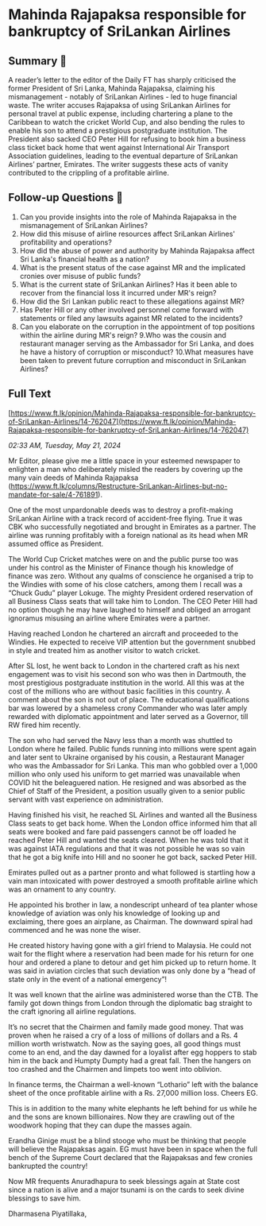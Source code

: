 # Mahinda Rajapaksa responsible for bankruptcy of SriLankan Airlines

## Summary 🤖

A reader’s letter to the editor of the Daily FT has sharply criticised the former President of Sri Lanka, Mahinda Rajapaksa, claiming his mismanagement - notably of SriLankan Airlines - led to huge financial waste. The writer accuses Rajapaksa of using SriLankan Airlines for personal travel at public expense, including chartering a plane to the Caribbean to watch the cricket World Cup, and also bending the rules to enable his son to attend a prestigious postgraduate institution. The President also sacked CEO Peter Hill for refusing to book him a business class ticket back home that went against International Air Transport Association guidelines, leading to the eventual departure of SriLankan Airlines’ partner, Emirates. The writer suggests these acts of vanity contributed to the crippling of a profitable airline.

## Follow-up Questions 🤖

1. Can you provide insights into the role of Mahinda Rajapaksa in the mismanagement of SriLankan Airlines?
2. How did this misuse of airline resources affect SriLankan Airlines' profitability and operations?
3. How did the abuse of power and authority by Mahinda Rajapaksa affect Sri Lanka's financial health as a nation?
4. What is the present status of the case against MR and the implicated cronies over misuse of public funds? 
5. What is the current state of SriLankan Airlines? Has it been able to recover from the financial loss it incurred under MR's reign?
6. How did the Sri Lankan public react to these allegations against MR? 
7. Has Peter Hill or any other involved personnel come forward with statements or filed any lawsuits against MR related to the incidents?
8. Can you elaborate on the corruption in the appointment of top positions within the airline during MR's reign?
9.Who was the cousin and restaurant manager serving as the Ambassador for Sri Lanka, and does he have a history of corruption or misconduct?
10.What measures have been taken to prevent future corruption and misconduct in SriLankan Airlines?

## Full Text

[https://www.ft.lk/opinion/Mahinda-Rajapaksa-responsible-for-bankruptcy-of-SriLankan-Airlines/14-762047](https://www.ft.lk/opinion/Mahinda-Rajapaksa-responsible-for-bankruptcy-of-SriLankan-Airlines/14-762047)

*02:33 AM, Tuesday, May 21, 2024*

Mr Editor, please give me a little space in your esteemed newspaper to enlighten a man who deliberately misled the readers by covering up the many vain deeds of Mahinda Rajapaksa (https://www.ft.lk/columns/Restructure-SriLankan-Airlines-but-no-mandate-for-sale/4-761891).

One of the most unpardonable deeds was to destroy a profit-making SriLankan Airline with a track record of accident-free flying. True it was CBK who successfully negotiated and brought in Emirates as a partner. The airline was running profitably with a foreign national as its head when MR assumed office as President.

The World Cup Cricket matches were on and the public purse too was under his control as the Minister of Finance though his knowledge of finance was zero. Without any qualms of conscience he organised a trip to the Windies with some of his close catchers, among them I recall was a “Chuck Gudu” player Lokuge. The mighty President ordered reservation of all Business Class seats that will take him to London. The CEO Peter Hill had no option though he may have laughed to himself and obliged an arrogant ignoramus misusing an airline where Emirates were a partner.

Having reached London he chartered an aircraft and proceeded to the Windies. He expected to receive VIP attention but the government snubbed in style and treated him as another visitor to watch cricket.

After SL lost, he went back to London in the chartered craft as his next engagement was to visit his second son who was then in Dartmouth, the most prestigious postgraduate institution in the world. All this was at the cost of the millions who are without basic facilities in this country. A comment about the son is not out of place. The educational qualifications bar was lowered by a shameless crony Commander who was later amply rewarded with diplomatic appointment and later served as a Governor, till RW fired him recently.

The son who had served the Navy less than a month was shuttled to London where he failed. Public funds running into millions were spent again and later sent to Ukraine organised by his cousin, a Restaurant Manager who was the Ambassador for Sri Lanka. This man who gobbled over a 1,000 million who only used his uniform to get married was unavailable when COVID hit the beleaguered nation. He resigned and was absorbed as the Chief of Staff of the President, a position usually given to a senior public servant with vast experience on administration.

Having finished his visit, he reached SL Airlines and wanted all the Business Class seats to get back home. When the London office informed him that all seats were booked and fare paid passengers cannot be off loaded he reached Peter Hill and wanted the seats cleared. When he was told that it was against IATA regulations and that it was not possible he was so vain that he got a big knife into Hill and no sooner he got back, sacked Peter Hill.

Emirates pulled out as a partner pronto and what followed is startling how a vain man intoxicated with power destroyed a smooth profitable airline which was an ornament to any country.

He appointed his brother in law, a nondescript unheard of tea planter whose knowledge of aviation was only his knowledge of looking up and exclaiming, there goes an airplane, as Chairman. The downward spiral had commenced and he was none the wiser.

He created history having gone with a girl friend to Malaysia. He could not wait for the flight where a reservation had been made for his return for one hour and ordered a plane to detour and get him picked up to return home. It was said in aviation circles that such deviation was only done by a “head of state only in the event of a national emergency”!

It was well known that the airline was administered worse than the CTB. The family got down things from London through the diplomatic bag straight to the craft ignoring all airline regulations.

It’s no secret that the Chairmen and family made good money. That was proven when he raised a cry of a loss of millions of dollars and a Rs. 4 million worth wristwatch. Now as the saying goes, all good things must come to an end, and the day dawned for a loyalist after egg hoppers to stab him in the back and Humpty Dumpty had a great fall. Then the hangers on too crashed and the Chairmen and limpets too went into oblivion.

In finance terms, the Chairman a well-known “Lothario” left with the balance sheet of the once profitable airline with a Rs. 27,000 million loss. Cheers EG.

This is in addition to the many white elephants he left behind for us while he and the sons are known billionaires. Now they are crawling out of the woodwork hoping that they can dupe the masses again.

Erandha Ginige must be a blind stooge who must be thinking that people will believe the Rajapaksas again. EG must have been in space when the full bench of the Supreme Court declared that the Rajapaksas and few cronies bankrupted the country!

Now MR frequents Anuradhapura to seek blessings again at State cost since a nation is alive and a major tsunami is on the cards to seek divine blessings to save him.

Dharmasena Piyatillaka,

